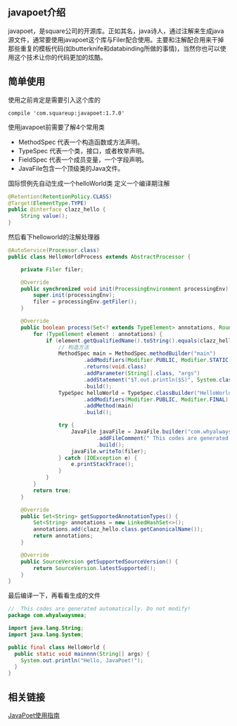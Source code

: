 ## javapoet介绍
javapoet，是square公司的开源库。正如其名，java诗人，通过注解来生成java源文件，通常要使用javapoet这个库与Filer配合使用。主要和注解配合用来干掉那些重复的模板代码(如butterknife和databinding所做的事情)，当然你也可以使用这个技术让你的代码更加的炫酷。


## 简单使用
使用之前肯定是需要引入这个库的
```
compile 'com.squareup:javapoet:1.7.0'
```
使用javapoet前需要了解4个常用类

* MethodSpec 代表一个构造函数或方法声明。
* TypeSpec 代表一个类，接口，或者枚举声明。
* FieldSpec 代表一个成员变量，一个字段声明。
* JavaFile包含一个顶级类的Java文件。

国际惯例先自动生成一个helloWorld类
定义一个编译期注解
```java
@Retention(RetentionPolicy.CLASS)
@Target(ElementType.TYPE)
public @interface clazz_hello {
    String value();
}
```
然后看下helloworld的注解处理器
```java
@AutoService(Processor.class)
public class HelloWorldProcess extends AbstractProcessor {

    private Filer filer;

    @Override
    public synchronized void init(ProcessingEnvironment processingEnv) {
        super.init(processingEnv);
        filer = processingEnv.getFiler();
    }

    @Override
    public boolean process(Set<? extends TypeElement> annotations, RoundEnvironment roundEnv) {
        for (TypeElement element : annotations) {
            if (element.getQualifiedName().toString().equals(clazz_hello.class.getCanonicalName())) {
                // 构造方法
                MethodSpec main = MethodSpec.methodBuilder("main")              // 方法名为main
                        .addModifiers(Modifier.PUBLIC, Modifier.STATIC)         // public static
                        .returns(void.class)                                    // return void
                        .addParameter(String[].class, "args")                   // 参数类型： String[] args
                        .addStatement("$T.out.println($S)", System.class, "Hello, JavaPoet!")       // 方法体中的内容:
                        .build();
                TypeSpec helloWorld = TypeSpec.classBuilder("HelloWorld")       // 类的名字: HelloWorld
                        .addModifiers(Modifier.PUBLIC, Modifier.FINAL)          // public final
                        .addMethod(main)                                        // 添加一个方法 main(上面定义的)
                        .build();

                try {
                    JavaFile javaFile = JavaFile.builder("com.whyalwaysmea", helloWorld)                // 文件名，
                            .addFileComment(" This codes are generated automatically. Do not modify!")  // 文件中的注解
                            .build();
                    javaFile.writeTo(filer);
                } catch (IOException e) {
                    e.printStackTrace();
                }
            }
        }
        return true;
    }

    @Override
    public Set<String> getSupportedAnnotationTypes() {
        Set<String> annotations = new LinkedHashSet<>();
        annotations.add(clazz_hello.class.getCanonicalName());
        return annotations;
    }

    @Override
    public SourceVersion getSupportedSourceVersion() {
        return SourceVersion.latestSupported();
    }
}
```
最后编译一下，再看看生成的文件
```java
//  This codes are generated automatically. Do not modify!
package com.whyalwaysmea;

import java.lang.String;
import java.lang.System;

public final class HelloWorld {
  public static void mainnnn(String[] args) {
    System.out.println("Hello, JavaPoet!");
  }
}
```

## 相关链接
[JavaPoet使用指南](https://gold.xitu.io/post/584d4b5b0ce463005c5dc444)
